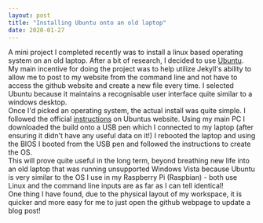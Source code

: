 ```yaml
---
layout: post
title: "Installing Ubuntu onto an old laptop"
date: 2020-01-27
---
```

A mini project I completed recently was to install a linux based operating system on an old laptop.
After a bit of research, I decided to use <a href="https://ubuntu.com/">Ubuntu</a>. <br />
My main incentive for doing the project was to help utilize Jekyll's ability to allow me to post to my website from the command line
 and not have to access the github website and create a new file every time. I selected Ubuntu because it maintains a recognisable 
 user interface quite similar to a windows desktop. <br />
 Once I'd picked an operating system, the actual install was quite simple. I followed the official <a href="https://tutorials.ubuntu.com/tutorial/tutorial-install-ubuntu-desktop#0">instructions</a> on Ubuntus website.
 Using my main PC I downloaded the build onto a USB pen which I connected to my laptop (after ensuring it didn't have any useful data on it!)
 I rebooted the laptop and using the BIOS I booted from the USB pen and followed the instructions to create the OS. <br />
 This will prove quite useful in the long term, beyond breathing new life into an old laptop that was running unsupported Windows Vista
 because Ubuntu is very similar to the OS I use in my Raspberry Pi (Raspbian) - both use Linux and the command line inputs are as far as I can tell identical!<br />
  One thing I have found, due to the physical layout of my workspace, it is quicker and more easy for me to just open the github webpage to update a blog post!
 
